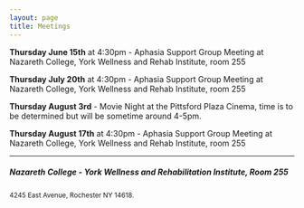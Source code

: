 ```yaml
---
layout: page
title: Meetings
---
```


**Thursday June 15th** at 4:30pm - Aphasia Support Group Meeting at Nazareth College, York Wellness and Rehab Institute, room 255

**Thursday July 20th** at 4:30pm - Aphasia Support Group Meeting at Nazareth College, York Wellness and Rehab Institute, room 255

**Thursday August 3rd** - Movie Night at the Pittsford Plaza Cinema, time is to be determined but will be sometime around 4-5pm.

**Thursday August 17th** at 4:30pm - Aphasia Support Group Meeting at Nazareth College, York Wellness and Rehab Institute, room 255

<hr>
<h5>Nazareth College - York Wellness and Rehabilitation Institute, Room 255</h5>
<small>4245 East Avenue, Rochester NY 14618.</small>
<a href="https://goo.gl/maps/6t7vCUe1iG62" target="_blank">
	<img src="https://maps.googleapis.com/maps/api/staticmap?center=4245+East+Avenue,+Rochester+NY&zoom=14&size=600x300&maptype=roadmap
&markers=color:0xaa759f%7Clabel:%7C4245+East+Avenue,+Rochester+NY" alt="">
</a>
